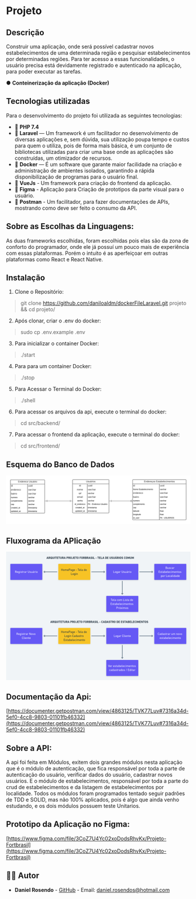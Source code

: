# Projeto
## Descrição
Construir uma aplicação, onde será possível cadastrar novos estabelecimentos
de uma determinada região e pesquisar estabelecimentos por determinadas regiões.
Para ter acesso a essas funcionalidades, o usuário precisa está devidamente 
registrado e autenticado na aplicação, para poder executar as tarefas.

● **Conteinerização da aplicação (Docker)**

## Tecnologias utilizadas

Para o desenvolvimento do projeto foi utilizada as seguintes tecnologias:

- :elephant: **PHP 7.4** 
- :small_red_triangle_down:  **Laravel** — Um framework é um facilitador no desenvolvimento de diversas aplicações e, sem dúvida, sua utilização poupa tempo e custos para quem o utiliza, pois de forma mais básica, é um conjunto de bibliotecas utilizadas para criar uma base onde as aplicações são construídas, um otimizador de recursos.
- :whale2: **Docker** — É um software que garante maior facilidade na criação e administração de ambientes isolados, garantindo a rápida disponibilização de programas para o usuário final.
- :small_red_triangle_down: **VueJs** - Um framework para criação do frontend
da aplicação.
- :small_red_triangle_down: **Figma** - Aplicação para Criação de prototipos 
da parte visual para o usuário.
- :small_red_triangle_down: **Postman** - Um facilitador, para fazer documentações
de APIs, mostrando como deve ser feito o consumo da API.

## Sobre as Escolhas da Linguagens:
As duas frameworks escolhidas, foram escolhidas pois elas são da zona de conforto
do programador, onde ele já possuí um pouco mais de experiência com essas plataformas.
Porém o intuito é as aperfeiçoar em outras plataformas como React e React Native.

## Instalação

1. Clone o Repositório:
> git clone https://github.com/daniloaldm/dockerFileLaravel.git projeto && cd projeto/

2. Após clonar, criar o .env do docker:
> sudo cp .env.example .env

3. Para inicializar o container Docker:
> ./start

4. Para para um container Docker:
> ./stop

5. Para Acessar o Terminal do Docker:
> ./shell

6. Para acessar os arquivos da api, execute o terminal do docker:
> cd src/backend/

7. Para acessar o frontend da aplicação, execute o terminal do docker:
> cd src/frontend/

## Esquema do Banco de Dados
![Esquema Banco](./docs/01.png)

## Fluxograma da APlicação
![Fluxograma da Aplicação](./docs/02.png)

## Documentação da Api:
[https://documenter.getpostman.com/view/4863125/TVK77Luv#7316a34d-5ef0-4cc8-9803-01101fb46332](https://documenter.getpostman.com/view/4863125/TVK77Luv#7316a34d-5ef0-4cc8-9803-01101fb46332)

## Sobre a API:
A api foi feita em Módulos, exitem dois grandes módulos nesta aplicação que é o módulo
de autenticação, que fica responsável por toda a parte de autenticação do usuário,
verificar dados do usuário, cadastrar novos usuários. E o módulo de estabelecimentos,
responsável por toda a parte do crud de estabelecimentos e da listagem de estabelecimentos
por localidade. Todos os módulos foram programados tentado seguir padrões de TDD e SOLID, 
mas não 100% aplicados, pois é algo que ainda venho estudando, e os dois módulos possuem
teste Unitarios.

## Prototipo da Aplicação no Figma:
[https://www.figma.com/file/3CoZ7U4Yc02xoDodsRhvKx/Projeto-Fortbrasil](https://www.figma.com/file/3CoZ7U4Yc02xoDodsRhvKx/Projeto-Fortbrasil)

## :man_technologist: Autor

- **Daniel Rosendo** - [GitHub](https://github.com/sport129) - Email: [daniel.rosendos@hotmail.com](mailto:daniel.rosendos@hotmail.com)
